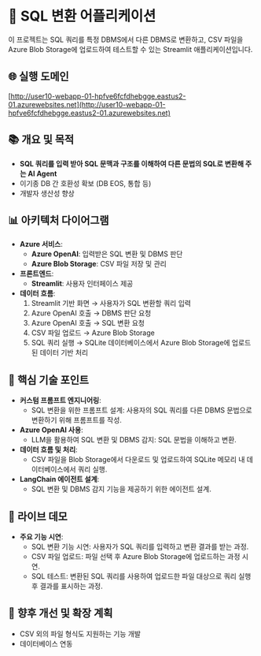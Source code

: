 # 🔧 SQL 변환 어플리케이션  
  
이 프로젝트는 SQL 쿼리를 특정 DBMS에서 다른 DBMS로 변환하고, CSV 파일을 Azure Blob Storage에 업로드하여 테스트할 수 있는 Streamlit 애플리케이션입니다.  
   
## 🌐 실행 도메인  
[http://user10-webapp-01-hpfve6fcfdhebgge.eastus2-01.azurewebsites.net](http://user10-webapp-01-hpfve6fcfdhebgge.eastus2-01.azurewebsites.net)  
  
## 📚 개요 및 목적  
- **SQL 쿼리를 입력 받아 SQL 문맥과 구조를 이해하여 다른 문법의 SQL로 변환해 주는 AI Agent**  
- 이기종 DB 간 호환성 확보 (DB EOS, 통합 등)
- 개발자 생산성 향상  
  
## 📊 아키텍처 다이어그램  
- **Azure 서비스**:
  - **Azure OpenAI**: 입력받은 SQL 변환 및 DBMS 판단
  - **Azure Blob Storage**: CSV 파일 저장 및 관리  
- **프론트엔드**:  
  - **Streamlit**: 사용자 인터페이스 제공  
- **데이터 흐름**:  
  1. Streamlit 기반 화면 → 사용자가 SQL 변환할 쿼리 입력  
  2. Azure OpenAI 호출 → DBMS 판단 요청
  3. Azure OpenAI 호출 → SQL 변환 요청  
  4. CSV 파일 업로드 → Azure Blob Storage  
  5. SQL 쿼리 실행 → SQLite 데이터베이스에서 Azure Blob Storage에 업로드된 데이터 기반 처리  
  
## 🔑 핵심 기술 포인트  
- **커스텀 프롬프트 엔지니어링**:  
  - SQL 변환을 위한 프롬프트 설계: 사용자의 SQL 쿼리를 다른 DBMS 문법으로 변환하기 위해 프롬프트를 작성.  
- **Azure OpenAI 사용**:  
  - LLM을 활용하여 SQL 변환 및 DBMS 감지: SQL 문법을 이해하고 변환.  
- **데이터 흐름 및 처리**:  
  - CSV 파일을 Blob Storage에서 다운로드 및 업로드하여 SQLite 메모리 내 데이터베이스에서 쿼리 실행.  
- **LangChain 에이전트 설계**:  
  - SQL 변환 및 DBMS 감지 기능을 제공하기 위한 에이전트 설계.  
  
## 🚀 라이브 데모  
- **주요 기능 시연**:  
  - SQL 변환 기능 시연: 사용자가 SQL 쿼리를 입력하고 변환 결과를 받는 과정.  
  - CSV 파일 업로드: 파일 선택 후 Azure Blob Storage에 업로드하는 과정 시연.  
  - SQL 테스트: 변환된 SQL 쿼리를 사용하여 업로드한 파일 대상으로 쿼리 실행 후 결과를 표시하는 과정.  
  
## 🔄 향후 개선 및 확장 계획  
- CSV 외의 파일 형식도 지원하는 기능 개발  
- 데이터베이스 연동  
